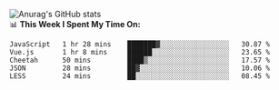 
![Anurag's GitHub stats](https://github-readme-stats.vercel.app/api?username=supergczh&show_icons=true&theme=radical)
<br />
📊 **This Week I Spent My Time On:**

<!--START_SECTION:waka-->
```text
JavaScript   1 hr 28 mins    ███████▓░░░░░░░░░░░░░░░░░   30.87 % 
Vue.js       1 hr 8 mins     ██████░░░░░░░░░░░░░░░░░░░   23.65 % 
Cheetah      50 mins         ████▒░░░░░░░░░░░░░░░░░░░░   17.57 % 
JSON         28 mins         ██▓░░░░░░░░░░░░░░░░░░░░░░   10.06 % 
LESS         24 mins         ██░░░░░░░░░░░░░░░░░░░░░░░   08.45 % 
```
<!--END_SECTION:waka-->
